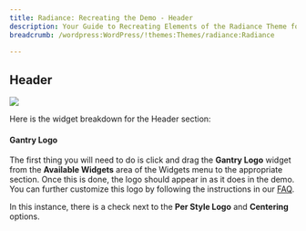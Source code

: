 ```yaml
---
title: Radiance: Recreating the Demo - Header 
description: Your Guide to Recreating Elements of the Radiance Theme for WordPress 
breadcrumb: /wordpress:WordPress/!themes:Themes/radiance:Radiance

---
```


Header
----

![][demo]

Here is the widget breakdown for the Header section:

#### Gantry Logo

The first thing you will need to do is click and drag the **Gantry Logo** widget from the **Available Widgets** area of the Widgets menu to the appropriate section. Once this is done, the logo should appear in as it does in the demo. You can further customize this logo by following the instructions in our [FAQ][faq].

In this instance, there is a check next to the **Per Style Logo** and **Centering** options.

[demo]: assets/demo_1.jpeg
[faq]: faq.md